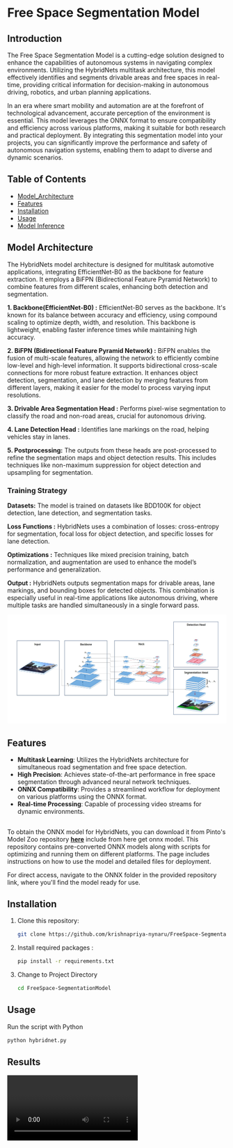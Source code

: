 # Free Space Segmentation Model

## Introduction
The Free Space Segmentation Model is a cutting-edge solution designed to enhance the capabilities of autonomous systems in navigating complex environments. Utilizing the HybridNets multitask architecture, this model effectively identifies and segments drivable areas and free spaces in real-time, providing critical information for decision-making in autonomous driving, robotics, and urban planning applications.

In an era where smart mobility and automation are at the forefront of technological advancement, accurate perception of the environment is essential. This model leverages the ONNX format to ensure compatibility and efficiency across various platforms, making it suitable for both research and practical deployment. By integrating this segmentation model into your projects, you can significantly improve the performance and safety of autonomous navigation systems, enabling them to adapt to diverse and dynamic scenarios.


## Table of Contents
- [Model_Architecture](#model-architecture)
- [Features](#features)
- [Installation](#installation)
- [Usage](#usage)
- [Model Inference](#model-inference)

## Model Architecture
The HybridNets model architecture is designed for multitask automotive applications, integrating EfficientNet-B0 as the backbone for feature extraction. It employs a BiFPN (Bidirectional Feature Pyramid Network) to combine features from different scales, enhancing both detection and segmentation. 

**1. Backbone(EfficientNet-B0) :** EfficientNet-B0 serves as the backbone. It's known for its balance between accuracy and efficiency, using compound scaling to optimize depth, width, and resolution.
This backbone is lightweight, enabling faster inference times while maintaining high accuracy.

**2. BiFPN (Bidirectional Feature Pyramid Network) :**
BiFPN enables the fusion of multi-scale features, allowing the network to efficiently combine low-level and high-level information. It supports bidirectional cross-scale connections for more robust feature extraction.
It enhances object detection, segmentation, and lane detection by merging features from different layers, making it easier for the model to process varying input resolutions.

**3. Drivable Area Segmentation Head :** Performs pixel-wise segmentation to classify the road and non-road areas, crucial for autonomous driving.

**4. Lane Detection Head :** Identifies lane markings on the road, helping vehicles stay in lanes.

**5. Postprocessing:** The outputs from these heads are post-processed to refine the segmentation maps and object detection results. This includes techniques like non-maximum suppression for object detection and upsampling for segmentation.
### **Training Strategy**
**Datasets:** The model is trained on datasets like BDD100K for object detection, lane detection, and segmentation tasks.

**Loss Functions :** HybridNets uses a combination of losses: cross-entropy for segmentation, focal loss for object detection, and specific losses for lane detection.

**Optimizations :** Techniques like mixed precision training, batch normalization, and augmentation are used to enhance the model’s performance and generalization.

**Output :** HybridNets outputs segmentation maps for drivable areas, lane markings, and bounding boxes for detected objects. This combination is especially useful in real-time applications like autonomous driving, where multiple tasks are handled simultaneously in a single forward pass.

![alt text](https://github.com/krishnapriya-nynaru/FreeSpace-SegmentationModel/blob/main/FreeSpace_Segmentation_Model/images/image.png)
## Features
- **Multitask Learning**: Utilizes the HybridNets architecture for simultaneous road segmentation and free space detection.
- **High Precision**: Achieves state-of-the-art performance in free space segmentation through advanced neural network techniques.
- **ONNX Compatibility**: Provides a streamlined workflow for deployment on various platforms using the ONNX format.
- **Real-time Processing**: Capable of processing video streams for dynamic environments.

##

To obtain the ONNX model for HybridNets, you can download it from Pinto's Model Zoo repository [**here**](https://github.com/PINTO0309/PINTO_model_zoo/tree/main/276_HybridNets) include from here get onnx model. This repository contains pre-converted ONNX models along with scripts for optimizing and running them on different platforms. The page includes instructions on how to use the model and detailed files for deployment.

For direct access, navigate to the ONNX folder in the provided repository link, where you'll find the model ready for use.
## Installation
1. Clone this repository:
   ```bash
   git clone https://github.com/krishnapriya-nynaru/FreeSpace-SegmentationModel.git
2. Install required packages :
    ```bash
    pip install -r requirements.txt
3. Change to Project Directory
    ```bash
    cd FreeSpace-SegmentationModel

## Usage
Run the script with Python
```bash
python hybridnet.py
```

## Results
![alt_text](https://github.com/krishnapriya-nynaru/FreeSpace-SegmentationModel/blob/main/FreeSpace_Segmentation_Model/outputs/output.mp4)
